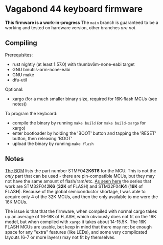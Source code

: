 # Vagabond 44 keyboard firmware

**This firmware is a work-in-progress**
The `main` branch is guaranteed to be a working and tested on hardware version, other branches *are not*.

## Compiling
Prerequisites:
 - rust nightly (at least 1.57.0) with thumbv6m-none-eabi target
 - GNU binutils-arm-none-eabi
 - GNU make 
 - dfu-util
 
 Optional:
  - xargo (for a much smaller binary size, required for 16K-flash MCUs (see notes))
  
To program the keyboard:
 - compile the binary by running `make build` (or `make build-xargo` for xargo)
 - enter bootloader by holding the 'BOOT' button and tapping the 'RESET' button, then releasing 'BOOT'
 - upload the binary by running `make flash`
 
## Notes
[The BOM](https://github.com/Skelebot/vgbd44#parts-list-bom) lists the part number STMF042**K6T6** for the MCU. This is not the *only* part that can be used - there are pin-compatible MCUs, but they may not have the same amount of flash/ram/etc.
[As seen here](https://www.st.com/en/microcontrollers-microprocessors/stm32f0x2.html) the series that work are STM32F042**K6** (**32K** of FLASH) and STM32F04**K4** (**16K** of FLASH). Because of the global semiconductor shortage, I was able to acquire only 4 of the 32K MCUs, and then the only available to me were the 16K MCUs.

The issue is that that the firmware, when compiled with normal cargo takes up an average of 16-18K of FLASH, which obviously does not fit on the 16K model, but when compiled with `xargo` it takes about 14-15.5K. The 16K FLASH MCUs are usable, but keep in mind that there may not be enough space for any "extra" features (like LEDs), and some very complicated layouts (6-7 or more layers) may not fit by themselves.
